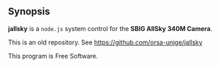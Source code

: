 
## Synopsis

**jallsky** is a `node.js` system control for the **SBIG AllSky 340M Camera**.

This is an old repository. See https://github.com/orsa-unige/jallsky

This program is Free Software.
